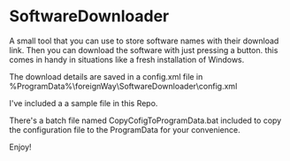 # SoftwareDownloader

A small tool that you can use to store software names with their download link. Then you can download the software with just pressing a button.
this comes in handy in situations like a fresh installation of Windows.

The download details are saved in a config.xml file in %ProgramData%\foreignWay\SoftwareDownloader\config.xml

I've included a a sample file in this Repo.

There's a batch file named CopyCofigToProgramData.bat included to copy the configuration file to the ProgramData for your convenience.

Enjoy!
